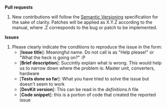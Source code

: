 **Pull requests**
1. New contributions will follow the [Semantic Versioning](https://semver.org) specification for the sake of clarity. Patches will be applied as X.Y.Z according to the manual, where .Z corresponds to the bug or patch to be implemented.

**Issues**
1. Please clearly indicate the conditions to reproduce the issue in the form:
    - [**Issue title**]: Meaningful name. Do not call is as "Help please!" or "What the heck is going on?" :P
    - [**Brief description**]: Succintly explain what is wrong. This would help us to narrow down where the problem is: Master unit, converters, hardware
    - [**Tests done so far**]: What you have tried to solve the issue but doesn't seem to work
    - [**DevKit version**]: This can be read in the _definitions.h_ file
    - [**Code snippet**]: this is a portion of code that created the reported issue
